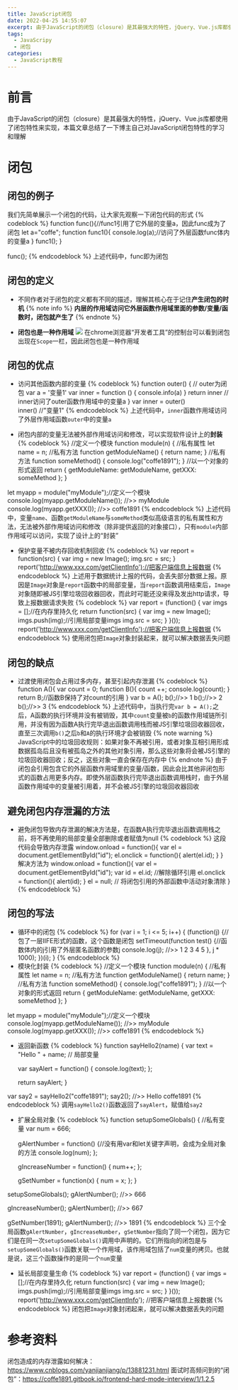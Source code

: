 ```yaml
---
title: JavaScript闭包
date: 2022-04-25 14:55:07
excerpt: 由于JavaScript的闭包（closure）是其最强大的特性，jQuery、Vue.js库都使用了闭包特性来实现，本篇文章总结了一下博主自己对JavaScript闭包特性的学习和理解
tags:
  - JavaScripy
  - 闭包
categories:
  - JavaScript教程
---
```


# 前言
由于JavaScript的闭包（closure）是其最强大的特性，jQuery、Vue.js库都使用了闭包特性来实现，本篇文章总结了一下博主自己对JavaScript闭包特性的学习和理解

# 闭包
## 闭包的例子
我们先简单展示一个闭包的代码，让大家先观察一下闭包代码的形式
{% codeblock %}
function func(){//func1引用了它外层的变量a，因此func成为了闭包
    let a="coffe";
    function func1(){
        console.log(a);//访问了外层函数func体内的变量a
    }
    func1();
}

func();
{% endcodeblock %}
上述代码中，func即为闭包

## 闭包的定义
- 不同作者对于闭包的定义都有不同的描述，理解其核心在于记住**产生闭包的时机**
{% note info %}
**内层的作用域访问它外层函数作用域里面的参数/变量/函数时，闭包就产生了**
{% endnote %}

- **闭包也是一种作用域**
![](https://cdn.jsdelivr.net/gh/MinghuiJia/CDN-source/JavaScript_Closure/closure1.png)
在chrome浏览器“开发者工具”的控制台可以看到闭包出现在`Scope`一栏，因此闭包也是一种作用域

## 闭包的优点
- 访问其他函数内部的变量
{% codeblock %}
function outer() {	// outer为闭包
     var  a = '变量1'
     var  inner = function () {
            console.info(a)
     }
     return inner    // inner访问了outer函数作用域中的变量a
}
var  inner = outer()   
inner()   //"变量1"
{% endcodeblock %}
上述代码中，`inner`函数作用域访问了外层作用域函数`outer`中的变量`a`

- 闭包内部的变量无法被外部作用域访问和修改，可以实现软件设计上的**封装**
{% codeblock %}
//定义一个模块
function module(n) {
  //私有属性
  let name = n;
  //私有方法
  function getModuleName() {
    return name;
  }
  //私有方法
  function someMethod() {
    console.log("coffe1891");
  }
  //以一个对象的形式返回
  return {
    getModuleName: getModuleName,
    getXXX: someMethod
  };
}

let myapp = module("myModule");//定义一个模块
console.log(myapp.getModuleName()); //>> myModule
console.log(myapp.getXXX()); //>> coffe1891
{% endcodeblock %}
上述代码中，变量`name`、函数`getModuleName`与`someMethod`类似高级语言的私有属性和方法，无法被外部作用域访问和修改（除非提供返回的对象接口），只有`module`内部作用域可以访问，实现了设计上的“封装”

- 保护变量不被内存回收机制回收
{% codeblock %}
var report = function(src) {
    var img = new Image();
    img.src = src;
}
report('http://www.xxx.com/getClientInfo');//把客户端信息上报数据
{% endcodeblock %}
上述用于数据统计上报的代码，会丢失部分数据上报。原因是`Image`对象是`report`函数中的局部变量，当`report`函数调用结束后，`Image`对象随即被JS引擎垃圾回收器回收，而此时可能还没来得及发出http请求，导致上报数据请求失败
{% codeblock %}
var report = (function() {
    var imgs = [];//在内存里持久化
    return function(src) {
        var img = new Image();
        imgs.push(img);//引用局部变量imgs
        img.src = src;
    }
}());
report('http://www.xxx.com/getClientInfo');//把客户端信息上报数据
{% endcodeblock %}
使用闭包把`Image`对象封装起来，就可以解决数据丢失问题

## 闭包的缺点
- 过渡使用闭包会占用过多内存，甚至引起内存泄漏
{% codeblock %}
function A(){
    var count = 0;
    function B(){
       count ++;
       console.log(count);
    }
    return B;//函数B保持了对count的引用
}
var b = A();
b();//>> 1
b();//>> 2
b();//>> 3
{% endcodeblock %}
上述代码中，当执行完`var b = A();`之后，A函数的执行环境并没有被销毁，其中`count`变量被`b`的函数作用域链所引用，并没有因为函数A执行完毕退出函数调用栈而被JS引擎垃圾回收器回收，直至三次调用`b()`之后`b`和`A`的执行环境才会被销毁
{% note warning %}
JavaScript中的垃圾回收规则：如果对象不再被引用，或者对象互相引用形成数据孤岛后且没有被孤岛之外的其他对象引用，那么这些对象将会被JS引擎的垃圾回收器回收；反之，这些对象一直会保存在内存中
{% endnote %}
由于闭包会引用包含它的外层函数作用域里的变量/函数，因此会比其他非闭包形式的函数占用更多内存。即使外层函数执行完毕退出函数调用栈时，由于外层函数作用域中的变量被引用着，并不会被JS引擎的垃圾回收器回收

## 避免闭包内存泄漏的方法
- 避免闭包导致内存泄漏的解决方法是，在函数A执行完毕退出函数调用栈之前，将不再使用的局部变量全部删除或者赋值为null
{% codeblock %}
这段代码会导致内存泄露
window.onload = function(){
    var el = document.getElementById("id");
    el.onclick = function(){
        alert(el.id);
    }
}
解决方法为
window.onload = function(){
    var el = document.getElementById("id");
    var id = el.id;                                      //解除循环引用
    el.onclick = function(){
        alert(id); 
    }
    el = null;                                          // 将闭包引用的外部函数中活动对象清除
}
{% endcodeblock %}

## 闭包的写法
- 循环中的闭包
{% codeblock %}
for (var i = 1; i <= 5; i++) {
  (function(j) {//包了一层IIFE形式的函数，这个函数是闭包
    setTimeout(function test() {//函数体内的j引用了外层匿名函数的参数j
      console.log(j); //>> 1 2 3 4 5
    }, j * 1000);
  })(i);
}
{% endcodeblock %}
- 模块化封装
{% codeblock %}
//定义一个模块
function module(n) {
  //私有属性
  let name = n;
  //私有方法
  function getModuleName() {
    return name;
  }
  //私有方法
  function someMethod() {
    console.log("coffe1891");
  }
  //以一个对象的形式返回
  return {
    getModuleName: getModuleName,
    getXXX: someMethod
  };
}

let myapp = module("myModule");//定义一个模块
console.log(myapp.getModuleName()); //>> myModule
console.log(myapp.getXXX()); //>> coffe1891
{% endcodeblock %}
- 返回新函数
{% codeblock %}
function sayHello2(name) {
    var text = "Hello " + name; // 局部变量

    var sayAlert = function() {
        console.log(text);
    };

    return sayAlert;
}

var say2 = sayHello2("coffe1891");
say2(); //>> Hello coffe1891
{% endcodeblock %}
调用`sayHello2()`函数返回了`sayAlert`，赋值给`say2`

- 扩展全局对象
{% codeblock %}
function setupSomeGlobals() {
    //私有变量
    var num = 666;

    gAlertNumber = function() {//没有用var和let关键字声明，会成为全局对象的方法
        console.log(num);
    };

    gIncreaseNumber = function() {
        num++;
    };

    gSetNumber = function(x) {
        num = x;
    };
}

setupSomeGlobals();
gAlertNumber(); //>> 666

gIncreaseNumber();
gAlertNumber(); //>> 667

gSetNumber(1891);
gAlertNumber(); //>> 1891
{% endcodeblock %}
三个全局函数`gAlertNumber`，`gIncreaseNumber`，`gSetNumber`指向了同一个闭包，因为它们是在同一次`setupSomeGlobals()`调用中声明的。它们所指向的闭包是与`setupSomeGlobals()`函数关联一个作用域，该作用域包括了`num`变量的拷贝。也就是说，这三个函数操作的是同一个`num`变量

- 延长局部变量生命
{% codeblock %}
var report = (function() {
    var imgs = [];//在内存里持久化
    return function(src) {
        var img = new Image();
        imgs.push(img);//引用局部变量imgs
        img.src = src;
    }
}());
report('http://www.xxx.com/getClientInfo'); //把客户端信息上报数据
{% endcodeblock %}
闭包把`Image`对象封闭起来，就可以解决数据丢失的问题


# 参考资料
闭包造成的内存泄露如何解决：https://www.cnblogs.com/yanjianjiang/p/13881231.html
面试时高频问到的“闭包”：https://coffe1891.gitbook.io/frontend-hard-mode-interview/1/1.2.5
